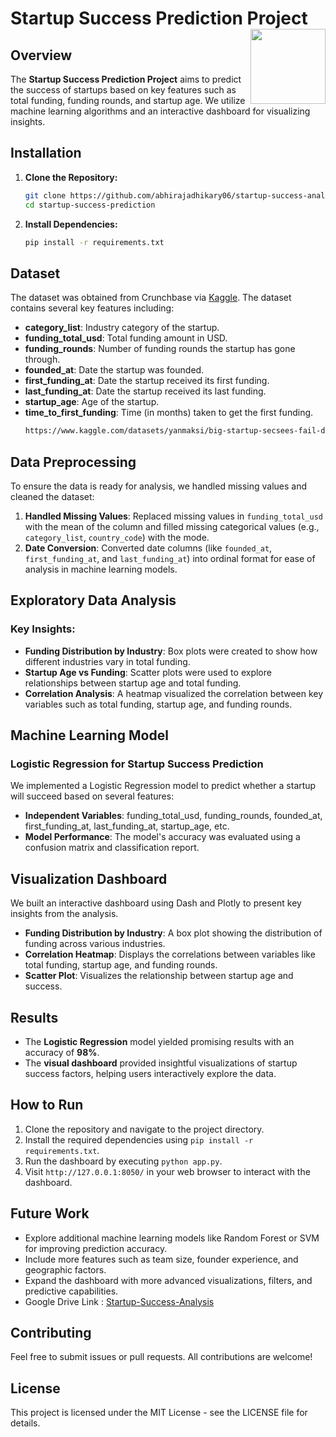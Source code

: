# Startup Success Prediction Project <img src="https://i.pinimg.com/originals/bd/78/b5/bd78b57fa09b08793f3e018bb549b49b.gif" width="120px" align="right">

## Overview

The **Startup Success Prediction Project** aims to predict the success of startups based on key features such as total funding, funding rounds, and startup age. We utilize machine learning algorithms and an interactive dashboard for visualizing insights.

## Installation

1. **Clone the Repository:**
   ```bash
   git clone https://github.com/abhirajadhikary06/startup-success-analysis.git
   cd startup-success-prediction
2. **Install Dependencies:**
   ```bash
   pip install -r requirements.txt
## Dataset

The dataset was obtained from Crunchbase via [Kaggle](https://www.kaggle.com/datasets/yanmaksi/big-startup-secsees-fail-dataset-from-crunchbase). The dataset contains several key features including:

-   **category_list**: Industry category of the startup.
-   **funding_total_usd**: Total funding amount in USD.
-   **funding_rounds**: Number of funding rounds the startup has gone through.
-   **founded_at**: Date the startup was founded.
-   **first_funding_at**: Date the startup received its first funding.
-   **last_funding_at**: Date the startup received its last funding.
-   **startup_age**: Age of the startup.
-   **time_to_first_funding**: Time (in months) taken to get the first funding.
    ```bash
    https://www.kaggle.com/datasets/yanmaksi/big-startup-secsees-fail-dataset-from-crunchbase
   ##  Data Preprocessing
To ensure the data is ready for analysis, we handled missing values and cleaned the dataset:

1.  **Handled Missing Values**: Replaced missing values in `funding_total_usd` with the mean of the column and filled missing categorical values (e.g., `category_list`, `country_code`) with the mode.
2.  **Date Conversion**: Converted date columns (like `founded_at`, `first_funding_at`, and `last_funding_at`) into ordinal format for ease of analysis in machine learning models.   
## Exploratory Data Analysis

### **Key Insights:**

-   **Funding Distribution by Industry**: Box plots were created to show how different industries vary in total funding.
-   **Startup Age vs Funding**: Scatter plots were used to explore relationships between startup age and total funding.
-   **Correlation Analysis**: A heatmap visualized the correlation between key variables such as total funding, startup age, and funding rounds.
## **Machine Learning Model**

### **Logistic Regression for Startup Success Prediction**

We implemented a Logistic Regression model to predict whether a startup will succeed based on several features:

-   **Independent Variables**: funding_total_usd, funding_rounds, founded_at, first_funding_at, last_funding_at, startup_age, etc.
-   **Model Performance**: The model's accuracy was evaluated using a confusion matrix and classification report.
## **Visualization Dashboard**

We built an interactive dashboard using Dash and Plotly to present key insights from the analysis.

-   **Funding Distribution by Industry**: A box plot showing the distribution of funding across various industries.
-   **Correlation Heatmap**: Displays the correlations between variables like total funding, startup age, and funding rounds.
-   **Scatter Plot**: Visualizes the relationship between startup age and success.
## **Results**

-   The **Logistic Regression** model yielded promising results with an accuracy of **98%**.
-   The **visual dashboard** provided insightful visualizations of startup success factors, helping users interactively explore the data.
 ## **How to Run**

1.  Clone the repository and navigate to the project directory.
2.  Install the required dependencies using `pip install -r requirements.txt`.
3.  Run the dashboard by executing `python app.py`.
4.  Visit `http://127.0.0.1:8050/` in your web browser to interact with the dashboard.
## Future Work

-   Explore additional machine learning models like Random Forest or SVM for improving prediction accuracy.
-   Include more features such as team size, founder experience, and geographic factors.
-   Expand the dashboard with more advanced visualizations, filters, and predictive capabilities.
-   Google Drive Link : [Startup-Success-Analysis](https://drive.google.com/drive/folders/1l3YFj57CHDhu7KAvSCeIQk2RrufWzxdY?usp=sharing)
## Contributing

Feel free to submit issues or pull requests. All contributions are welcome!
## License

This project is licensed under the MIT License - see the LICENSE file for details.
